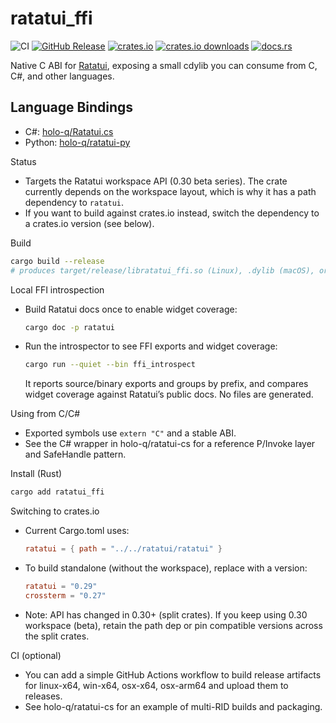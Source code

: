 # ratatui_ffi

![CI](https://github.com/holo-q/ratatui-ffi/actions/workflows/ci.yml/badge.svg)
[![GitHub Release](https://img.shields.io/github/v/release/holo-q/ratatui-ffi?logo=github)](https://github.com/holo-q/ratatui-ffi/releases)
[![crates.io](https://img.shields.io/crates/v/ratatui_ffi.svg?logo=rust&label=crates.io)](https://crates.io/crates/ratatui_ffi)
[![crates.io downloads](https://img.shields.io/crates/d/ratatui_ffi.svg?logo=rust)](https://crates.io/crates/ratatui_ffi)
[![docs.rs](https://img.shields.io/docsrs/ratatui_ffi?logo=rust)](https://docs.rs/ratatui_ffi)

Native C ABI for [Ratatui], exposing a small cdylib you can consume from C, C#, and other languages.

## Language Bindings
- C#: [holo-q/Ratatui.cs](https://github.com/holo-q/Ratatui.cs)
- Python: [holo-q/ratatui-py](https://github.com/holo-q/ratatui-py)

Status
- Targets the Ratatui workspace API (0.30 beta series). The crate currently depends on the workspace layout, which is why it has a path dependency to `ratatui`.
- If you want to build against crates.io instead, switch the dependency to a crates.io version (see below).

Build
```bash
cargo build --release
# produces target/release/libratatui_ffi.so (Linux), .dylib (macOS), or ratatui_ffi.dll (Windows)
```

Local FFI introspection
- Build Ratatui docs once to enable widget coverage:
  ```bash
  cargo doc -p ratatui
  ```
- Run the introspector to see FFI exports and widget coverage:
  ```bash
  cargo run --quiet --bin ffi_introspect
  ```
  It reports source/binary exports and groups by prefix, and compares widget coverage against Ratatui’s public docs. No files are generated.

Using from C/C#
- Exported symbols use `extern "C"` and a stable ABI.
- See the C# wrapper in holo-q/ratatui-cs for a reference P/Invoke layer and SafeHandle pattern.

Install (Rust)
```bash
cargo add ratatui_ffi
```

Switching to crates.io
- Current Cargo.toml uses:
  ```toml
  ratatui = { path = "../../ratatui/ratatui" }
  ```
- To build standalone (without the workspace), replace with a version:
  ```toml
  ratatui = "0.29"
  crossterm = "0.27"
  ```
- Note: API has changed in 0.30+ (split crates). If you keep using 0.30 workspace (beta), retain the path dep or pin compatible versions across the split crates.

CI (optional)
- You can add a simple GitHub Actions workflow to build release artifacts for linux-x64, win-x64, osx-x64, osx-arm64 and upload them to releases.
- See holo-q/ratatui-cs for an example of multi-RID builds and packaging.

[Ratatui]: https://github.com/ratatui-org/ratatui
